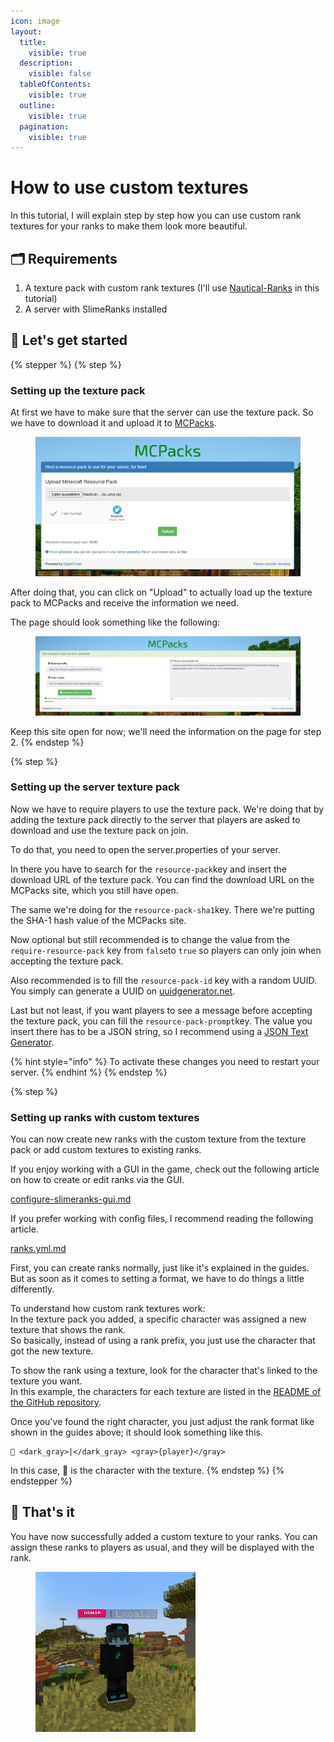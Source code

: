 ```yaml
---
icon: image
layout:
  title:
    visible: true
  description:
    visible: false
  tableOfContents:
    visible: true
  outline:
    visible: true
  pagination:
    visible: true
---
```


# How to use custom textures

In this tutorial, I will explain step by step how you can use custom rank textures for your ranks to make them look more beautiful.

## 🗂️ Requirements

1. A texture pack with custom rank textures (I'll use [Nautical-Ranks](https://github.com/DeathEnderMan/Nautical-Ranks) in this tutorial)
2. A server with SlimeRanks installed

## 🛫 Let's get started

{% stepper %}
{% step %}
### Setting up the texture pack

At first we have to make sure that the server can use the texture pack. So we have to download it and upload it to [MCPacks](https://mc-packs.net/).

<figure><img src="../.gitbook/assets/image.png" alt="" width="563"><figcaption></figcaption></figure>

After doing that, you can click on "Upload" to actually load up the texture pack to MCPacks and receive the information we need.

The page should look something like the following:

<figure><img src="../.gitbook/assets/image (1).png" alt=""><figcaption></figcaption></figure>

Keep this site open for now; we'll need the information on the page for step 2.
{% endstep %}

{% step %}
### Setting up the server texture pack

Now we have to require players to use the texture pack. We're doing that by adding the texture pack directly to the server that players are asked to download and use the texture pack on join.

To do that, you need to open the server.properties of your server.

In there you have to search for the `resource-pack`key and insert the download URL of the texture pack. You can find the download URL on the MCPacks site, which you still have open.

The same we're doing for the `resource-pack-sha1`key. There we're putting the SHA-1 hash value of the MCPacks site.

Now optional but still recommended is to change the value from the `require-resource-pack` key from `false`to `true` so players can only join when accepting the texture pack.

Also recommended is to fill the `resource-pack-id` key with a random UUID. You simply can generate a UUID on [uuidgenerator.net](https://www.uuidgenerator.net/).

Last but not least, if you want players to see a message before accepting the texture pack, you can fill the `resource-pack-prompt`key. The value you insert there has to be a JSON string, so I recommend using a [JSON Text Generator](https://minecraft.tools/en/json_text.php).

{% hint style="info" %}
To activate these changes you need to restart your server.
{% endhint %}
{% endstep %}

{% step %}
### Setting up ranks with custom textures

You can now create new ranks with the custom texture from the texture pack or add custom textures to existing ranks.

If you enjoy working with a GUI in the game, check out the following article on how to create or edit ranks via the GUI.

[configure-slimeranks-gui.md](../slimeranks/configure-slimeranks-gui.md "mention")

If you prefer working with config files, I recommend reading the following article.

[ranks.yml.md](../slimeranks/configure-slimeranks-config/ranks.yml.md "mention")

First, you can create ranks normally, just like it's explained in the guides.\
But as soon as it comes to setting a format, we have to do things a little differently.

To understand how custom rank textures work:\
In the texture pack you added, a specific character was assigned a new texture that shows the rank.\
So basically, instead of using a rank prefix, you just use the character that got the new texture.

To show the rank using a texture, look for the character that's linked to the texture you want.\
In this example, the characters for each texture are listed in the [README of the GitHub repository](https://github.com/DeathEnderMan/Nautical-Ranks?tab=readme-ov-file#available-ranks).

Once you've found the right character, you just adjust the rank format like shown in the guides above; it should look something like this.

```
 <dark_gray>|</dark_gray> <gray>{player}</gray>
```

In this case,  is the character with the texture.
{% endstep %}
{% endstepper %}

## 🎯 That's it

You have now successfully added a custom texture to your ranks. You can assign these ranks to players as usual, and they will be displayed with the rank.

<figure><img src="../.gitbook/assets/nametag-with-texture-final (1).png" alt="" width="256"><figcaption></figcaption></figure>
